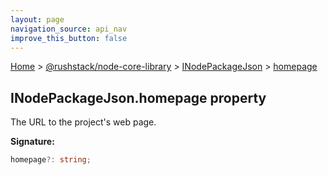 ```yaml
---
layout: page
navigation_source: api_nav
improve_this_button: false
---
```



[Home](./index.md) &gt; [@rushstack/node-core-library](./node-core-library.md) &gt; [INodePackageJson](./node-core-library.inodepackagejson.md) &gt; [homepage](./node-core-library.inodepackagejson.homepage.md)

## INodePackageJson.homepage property

The URL to the project's web page.

<b>Signature:</b>

```typescript
homepage?: string;
```
